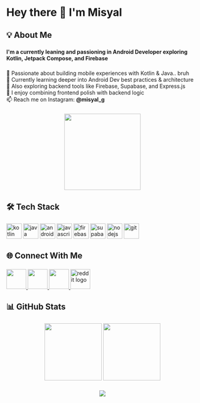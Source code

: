 <h1 align="left">Hey there 👋 I'm Misyal</h1>

###

<h2 align="left">💡 About Me</h2>

###

<h4 align="left">I'm a currently leaning and passioning in Android Developer exploring Kotlin, Jetpack Compose, and Firebase</h4>

###

<p align="left">
📱 Passionate about building mobile experiences with Kotlin & Java.. bruh<br>
🚀 Currently learning deeper into Android Dev best practices & architecture<br>
🧩 Also exploring backend tools like Firebase, Supabase, and Express.js<br>
🧠 I enjoy combining frontend polish with backend logic<br>
📫 Reach me on Instagram: <strong>@misyal_g</strong>
</p>

###

<div align="center">
  <img src="https://media.giphy.com/media/v1.Y2lkPTc5MGI3NjExMTF4YWN1bTdqMWl5M3VuaHpoOWtrZXFvcnBxMG9mb3cyMnd3M3Q0ZCZlcD12MV9naWZzX3NlYXJjaCZjdD1n/kaBu7l5xU6dFz6S1D4/giphy.gif" height="200" />
</div>

###

<h2 align="left">🛠️ Tech Stack</h2>

###

<div align="left">
  <img src="https://cdn.jsdelivr.net/gh/devicons/devicon/icons/kotlin/kotlin-original.svg" height="40" alt="kotlin" />
  <img src="https://cdn.jsdelivr.net/gh/devicons/devicon/icons/java/java-original.svg" height="40" alt="java" />
  <img src="https://cdn.jsdelivr.net/gh/devicons/devicon/icons/android/android-original.svg" height="40" alt="android" />
  <img src="https://cdn.jsdelivr.net/gh/devicons/devicon/icons/javascript/javascript-original.svg" height="40" alt="javascript" />
  <img src="https://cdn.jsdelivr.net/gh/devicons/devicon/icons/firebase/firebase-plain.svg" height="40" alt="firebase" />
  <img src="https://cdn.jsdelivr.net/gh/devicons/devicon/icons/supabase/supabase-original.svg" height="40" alt="supabase" />
  <img src="https://cdn.jsdelivr.net/gh/devicons/devicon/icons/nodejs/nodejs-original.svg" height="40" alt="nodejs" />
  <img src="https://cdn.jsdelivr.net/gh/devicons/devicon/icons/git/git-original.svg" height="40" alt="git" />
</div>

###

<h2 align="left">🌐 Connect With Me</h2>

###

<div align="left">
  <a href="https://instagram.com/misyal_g" target="_blank">
    <img src="https://raw.githubusercontent.com/maurodesouza/profile-readme-generator/master/src/assets/icons/social/instagram/default.svg" width="52" />
  </a>
  <a href="https://www.linkedin.com/in/muhammad-misyal-gibran-412029297/" target="_blank">
  <img src="https://raw.githubusercontent.com/maurodesouza/profile-readme-generator/master/src/assets/icons/social/linkedin/default.svg" width="52" />
</a>

<a href="https://discord.com/users/602473652453376030" target="_blank">
  <img src="https://raw.githubusercontent.com/maurodesouza/profile-readme-generator/master/src/assets/icons/social/discord/default.svg" width="52" />
</a>

<a href="https://www.reddit.com/user/WaderLymon/" target="_blank">
  <img src="https://cdn.simpleicons.org/reddit/FF4500" width="52" alt="reddit logo" />
</a>
</div>

###

<h2 align="left">📊 GitHub Stats</h2>

###

<div align="center">
  <img src="https://github-readme-stats.vercel.app/api/top-langs/?username=Flynnxlch&layout=compact&theme=tokyonight&hide_border=false" height="150" />
  <img src="https://github-readme-stats.vercel.app/api?username=Flynnxlch&show_icons=true&theme=tokyonight&hide_border=false" height="150" />
</div>

###

<div align="center">
  <img src="https://readme-typing-svg.herokuapp.com?font=Fira+Code&pause=1000&color=FF61F6&center=true&width=440&lines=Im+Beginner+in+Android...;Ampun+Puh+Sepuh!;On+my+way+to+be+Multiplatform+developer+💻" />
</div>
